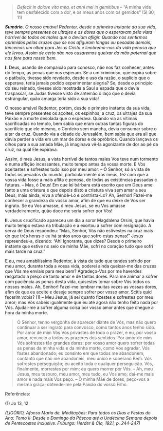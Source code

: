 > *Defecit in dolore vita mea, et anni mei in gemitibus* – “A minha vida tem desfalecido com a dor, e os meus anos com os gemidos” (Sl 30, 11)

***Sumário.** O nosso amável Redentor, desde o primeiro instante da sua vida, teve sempre presentes os ultrajes e as dores que o esperavam pela vista horrível de todos os males que o deviam afligir. Quando nos sentirmos oprimidos pelas cruzes que se nos afiguram longas ou pesadas demais, lancemos um olhar para Jesus Cristo e lembremo-nos da vida penosa que ele levou. Assim de certo não nos ousaremos queixar da mão paternal que nos fere para nosso bem.*

**I.** Deus, usando de compaixão para conosco, não nos faz conhecer, antes do tempo, as penas que nos esperam. Se a um criminoso, que expira sobre o patíbulo, tivesse sido revelado, desde o uso da razão, o suplício que o esperava, teria jamais podido experimentar alegria? Se, desde o princípio do seu reinado, tivesse sido mostrada a Saul a espada que o devia traspassar, se Judas tivesse visto de antemão o laço que o devia estrangular, quão amarga teria sido a sua vida!

O nosso amável Redentor, porém, desde o primeiro instante da sua vida, teve sempre presentes os açoites, os espinhos, a cruz, os ultrajes da sua Paixão e a morte desolada que o esperava. Quando via as vítimas sacrificadas no templo, bem sabia que eram outras tantas figuras do sacrifício que ele mesmo, o Cordeiro sem mancha, devia consumar sobre o altar da cruz. Quando via a cidade de Jerusalém, bem sabia que era ali que devia perder a vida em um mar de dores e de opróbrios. Quando lançava os olhos para a sua amada Mãe, já imaginava vê-la agonizante de dor ao pé da cruz, na qual Ele expirava.

Assim, ó meu Jesus, a vista horrível de tantos males Vos teve num tormento e numa aflição incessantes, muito tempo antes da vossa morte. E Vós aceitastes e sofrestes tudo isso por meu amor. – Ó Senhor, só a vista de todos os pecados do mundo, particularmente dos meus, fez com que a vossa vida fosse a mais aflita e penosa, de todas as existências passadas e futuras. – Mas, ó Deus! Em que lei bárbara está escrito que um Deus ame tanto a uma criatura e que depois disto a criatura viva sem amar a seu Deus; mais ainda, viva a ofendê-Lo e contrista-Lo? Ah, Senhor! Fazei-me conhecer a grandeza do vosso amor, afim de que eu deixe de Vos ser ingrato. Se eu Vos amasse, ó meu Jesus, se eu Vos amasse verdadeiramente, quão doce me seria sofrer por Vós!

**II.** Jesus crucificado apareceu um dia a soror Magdalena Orsini, que havia muito tempo estava na tribulação e a exortou a sofrer com resignação. A serva de Deus respondeu: “Mas, Senhor, Vós não estivestes na cruz mais do que três horas e eu há tantos anos que sofro estas penas!” Jesus repreendeu-a, dizendo: “Ah! Ignorante, que dizes? Desde o primeiro instante que estive no seio de minha Mãe, sofri no coração tudo que sofri mais tarde na cruz.”

E eu, meu amabilíssimo Redentor, à vista de tudo que tendes sofrido por meu amor, durante toda a vossa vida, poderei ainda queixar-me das cruzes que Vós me enviais para meu bem? Agradeço-Vos por me haverdes resgatado a preço de tanto amor e de tantas dores. Para me animar a sofrer com paciência as penas desta vida, quisestes tomar sobre Vós todos os nossos males. Ah, Senhor! Fazei-me lembrar muitas vezes as vossas dores, afim de que eu aceite e deseje sempre sofrer por vosso amor. Scitis quid fecerim vobis? (1) – Meu Jesus, já sei quanto fizestes e sofrestes por meu amor; mas Vós sabeis igualmente que eu até agora não tenho feito nada por Vós. Ajudai-me a sofrer alguma coisa por vosso amor antes que chegue a hora da minha morte.

> Ó Senhor, tenho vergonha de aparecer diante de Vós, mas não quero continuar a ser ingrato para convosco, como tantos anos tenho sido. Por amor de mim Vós Vos privastes de todo o prazer, e eu, por vosso amor, renuncio a todos os prazeres dos sentidos. Por amor de mim Vós sofrestes tão grandes dores; por vosso amor quero sofrer todas as penas da minha vida e da minha morte, como Vos agradar. Vós fostes abandonado; eu consinto em que todos me abandonem, contanto que não me abandoneis, meu único e soberano Bem. Vós sofrestes perseguição; eu aceito toda e qualquer perseguição. Vós, finalmente, morrestes por mim; eu quero morrer por Vós. – Ah, meu Jesus, meu tesouro, meu amor, meu tudo, eu Vos amo; dai-me mais amor e nada mais Vos peço. – Ó minha Mãe de dores, peço-vos a mesma graça; obtende-me pela Paixão do vosso Filho.

Referências:

\(1\) Jo 13, 12

*(LIGÓRIO, Afonso Maria de. Meditações: Para todos os Dias e Festas do Ano: Tomo II: Desde o Domingo da Páscoa até a Undécima Semana depois de Pentecostes inclusive. Friburgo: Herder & Cia, 1921, p. 244-247)*
